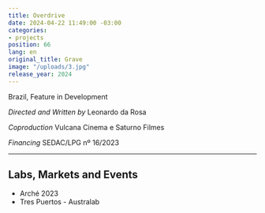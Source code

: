 ```yaml
---
title: Overdrive
date: 2024-04-22 11:49:00 -03:00
categories:
- projects
position: 66
lang: en
original_title: Grave
image: "/uploads/3.jpg"
release_year: 2024
---
```


Brazil, Feature in Development

_Directed and Written by_ 
Leonardo da Rosa

_Coproduction_
Vulcana Cinema e Saturno Filmes

_Financing_
SEDAC/LPG nº 16/2023

---

## Labs, Markets and Events

* Arché 2023
* Tres Puertos - Australab